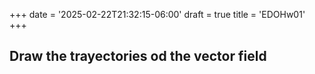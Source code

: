 +++
date = '2025-02-22T21:32:15-06:00'
draft = true
title = 'EDOHw01'
+++

## Draw the trayectories od the vector field







